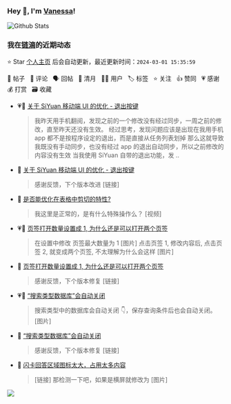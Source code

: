 ### Hey 👋, I'm [Vanessa](http://vanessa.b3log.org/)!

![Github Stats](https://github-readme-stats.vercel.app/api?username=Vanessa219&show_icons=true)

<!--events start -->

### 我在[链滴](https://ld246.com)的近期动态

⭐️ Star [个人主页](https://github.com/Vanessa219/Vanessa219) 后会自动更新，最近更新时间：`2024-03-01 15:35:59`

📝 帖子 &nbsp; 💬 评论 &nbsp; 🗣 回帖 &nbsp; 🌙 清月 &nbsp; 👨‍💻 用户 &nbsp; 🏷️ 标签 &nbsp; ⭐️ 关注 &nbsp; 👍 赞同 &nbsp; 💗 感谢 &nbsp; 💰 打赏 &nbsp; 🗃 收藏

* 💗📝 [关于 SiYuan 移动端 UI 的优化 - 退出按键](https://ld246.com/article/1709175158893)

  > 我昨天用手机翻阅，发现之前的一个修改没有经过同步，一周之前的修改，直至昨天还没有生效。 经过思考，发现问题应该是出现在我用手机 app 都不是按程序设定的退出，而是直接从任务列表划掉 那么这就导致我既没有手动同步，也没有经过 app 的退出自动同步，所以之前修改的内容没有生效 当我使用 SiYuan 自带的退出功能，发 ..
* 💬 [关于 SiYuan 移动端 UI 的优化 - 退出按键](https://ld246.com/article/1709175158893/comment/1709217080693#comments)

  > 感谢反馈，下个版本改进 [链接]
* 💬 [是否能优化在表格中剪切的特性?](https://ld246.com/article/1709137932420/comment/1709194606012#comments)

  > 我这里是正常的，是有什么特殊操作么？ [视频]
* 💗📝 [页签打开数量设置成 1, 为什么还是可以打开两个页签](https://ld246.com/article/1709086907069)

  > 在设置中修改 页签最大数量为 1 [图片] 点击页签 1, 修改内容后, 点击页签 2, 就变成两个页签, 不太理解为什么会这样 [图片]
* 💬 [页签打开数量设置成 1, 为什么还是可以打开两个页签](https://ld246.com/article/1709086907069/comment/1709133076960#comments)

  > 感谢反馈，下个版本修复 [链接]
* 💗📝 [“搜索类型数据库”会自动关闭](https://ld246.com/article/1709035891261)

  > 搜索类型中的数据库会自动关闭 👇，保存查询条件后也会自动关闭。 [图片]
* 💬 [“搜索类型数据库”会自动关闭](https://ld246.com/article/1709035891261/comment/1709083022074#comments)

  > 感谢反馈，下个版本修复 [链接]
* 💬 [闪卡回答区域图标太大，占用太多内容](https://ld246.com/article/1708784590494/comment/1709039046264#comments)

  > [链接] 那检测一下吧，如果是横屏就修改为 [图片]


<!--events end -->

<a title="Hits" target="_blank" href="https://github.com/Vanessa219/Vanessa219"><img src="https://hits.b3log.org/Vanessa219/Vanessa219.svg"></a>
